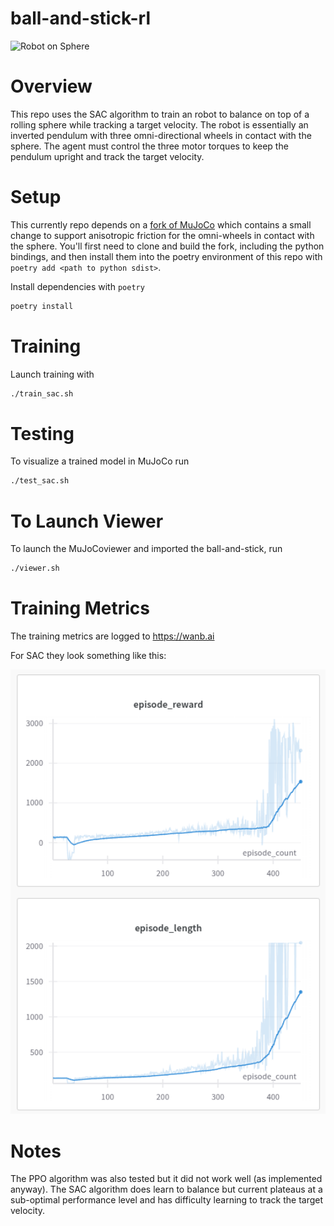 # ball-and-stick-rl

<img src="static/robot_on_ball.gif" alt="Robot on Sphere" width="1000">

# Overview

This repo uses the SAC algorithm to train an robot to balance on top of a rolling sphere while tracking a target velocity. The robot is essentially an inverted pendulum with three omni-directional wheels in contact with the sphere. The agent must control the three motor torques to keep the pendulum upright and track the target velocity.

# Setup

This currently repo depends on a [fork of MuJoCo](https://github.com/david-wb/mujoco) which contains a small change to support anisotropic friction for the omni-wheels in contact with the sphere. You'll first need to clone and build the fork, including the python bindings, and then install them into the poetry environment of this repo with `poetry add <path to python sdist>`.

Install dependencies with `poetry`

```bash
poetry install
```

# Training

Launch training with

```bash
./train_sac.sh
```

# Testing

To visualize a trained model in MuJoCo run

```bash
./test_sac.sh
```

# To Launch Viewer

To launch the MuJoCoviewer and imported the ball-and-stick, run

```bash
./viewer.sh
```

# Training Metrics

The training metrics are logged to https://wanb.ai

For SAC they look something like this:

<img src="static/training_metrics.png" alt="SAC Metrics" width="600">

# Notes

The PPO algorithm was also tested but it did not work well (as implemented anyway).
The SAC algorithm does learn to balance but current plateaus at a sub-optimal performance level
and has difficulty learning to track the target velocity.
